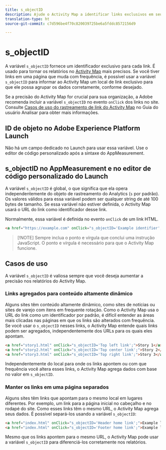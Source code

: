 ```yaml
---
title: s_objectID
description: Ajude o Activity Map a identificar links exclusivos em seu site.
translation-type: ht
source-git-commit: c7d596be4f70c820039725be6a5fddc8572156d9

---
```



# s_objectID

A variável `s_objectID` fornece um identificador exclusivo para cada link. É usado para tornar os relatórios no [Activity Map](/help/analyze/activity-map/activity-map.md) mais precisos. Se você tiver links em uma página que muda com frequência, é possível usar a variável `s_objectID` para informar ao Activity Map um local de link exclusivo para que ele possa agrupar os dados corretamente, conforme desejado.

Se a precisão do Activity Map for crucial para sua organização, a Adobe recomenda incluir a variável `s_objectID` no evento `onClick` dos links no site. Consulte [Casos de uso do rastreamento de link do Activity Map](/help/analyze/activity-map/activitymap-link-tracking/activitymap-link-tracking-use-case.md) no Guia do usuário Analisar para obter mais informações.

## ID de objeto no Adobe Experience Platform Launch

Não há um campo dedicado no Launch para usar essa variável. Use o editor de código personalizado após a sintaxe do AppMeasurement.

## s_objectID no AppMeasurement e no editor de código personalizado do Launch

A variável `s_objectID` é global, o que significa que ela opera independentemente do objeto de rastreamento do Analytics (`s` por padrão). Os valores válidos para essa variável podem ser qualquer string de até 100 bytes de tamanho. Se essa variável não estiver definida, o Activity Map usará o URL do link como identificador desse link.

Normalmente, essa variável é definida no evento `onClick` de um link HTML.

```HTML
<a href="https://example.com" onClick="s_objectID='Example identifier';">Example link</a>
```

> [!NOTE] Sempre inclua o ponto e vírgula que conclui uma instrução JavaScript. O ponto e vírgula é necessário para que o Activity Map funcione.

## Casos de uso

A variável `s_objectID` é valiosa sempre que você deseja aumentar a precisão nos relatórios do Activity Map.

### Links agregados para conteúdo altamente dinâmico

Alguns sites têm conteúdo altamente dinâmico, como sites de notícias ou sites de varejo com itens em frequente rotação. Como o Activity Map usa o URL do link como um identificador por padrão, é difícil entender as áreas mais clicadas nas páginas em que os links são alterados com frequência. Se você usar o `s_objectID` nesses links, o Activity Map entende quais links podem ser agregados, independentemente dos URLs para os quais eles apontam.

```HTML
<a href="story1.html" onClick="s_objectID='Top left link';">Story 1</a>
<a href="story2.html" onClick="s_objectID='Top center link';">Story 2</a>
<a href="story3.html" onClick="s_objectID='Top right link';">Story 3</a>
```

Independentemente do local para onde os links apontem ou com que frequência você altera esses links, o Activity Map agrega dados com base no valor em `s_objectID`.

### Manter os links em uma página separados

Alguns sites têm links que apontam para o mesmo local em lugares diferentes. Por exemplo, um link para a página inicial no cabeçalho e no rodapé do site. Como esses links têm o mesmo URL, o Activity Map agrega seus dados. É possível separá-los usando a variável `s_objectID`:

```HTML
<a href="index.html" onClick="s_objectID='Header home link';">Example link in Header</a>
<a href="index.html" onClick="s_objectID='Footer home link';">Example link in Footer</a>
```

Mesmo que os links apontem para o mesmo URL, o Activity Map pode usar a variável `s_objectID` para diferenciá-los corretamente nos relatórios.
